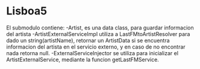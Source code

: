 # Lisboa5

El submodulo contiene:
-Artist, es una data class, para guardar informacion del artista
-ArtistExternalServiceImpl utiliza a LastFMtoArtistResolver para dado un string(artistName), 
retornar un ArtistData si se encuentra informacion del artista en el servicio externo, y en caso de no encontrar nada retorna null.
-ExternalServiceInjector se utiliza para inicializar el ArtistExternalService, mediante la funcion getLastFMService.


